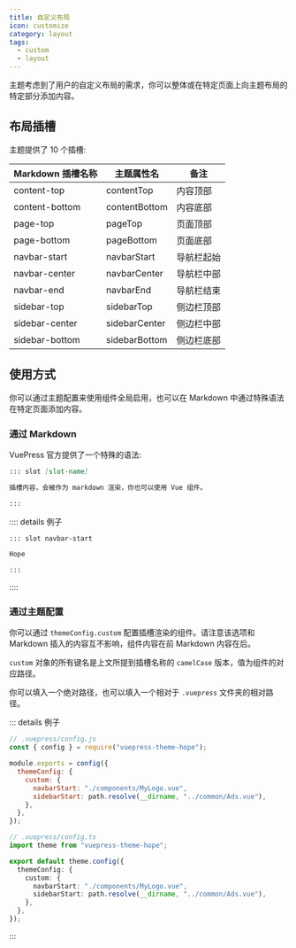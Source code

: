 ```yaml
---
title: 自定义布局
icon: customize
category: layout
tags:
  - custom
  - layout
---
```


主题考虑到了用户的自定义布局的需求，你可以整体或在特定页面上向主题布局的特定部分添加内容。

## 布局插槽

主题提供了 10 个插槽:

| Markdown 插槽名称 | 主题属性名    | 备注       |
| ----------------- | ------------- | ---------- |
| content-top       | contentTop    | 内容顶部   |
| content-bottom    | contentBottom | 内容底部   |
| page-top          | pageTop       | 页面顶部   |
| page-bottom       | pageBottom    | 页面底部   |
| navbar-start      | navbarStart   | 导航栏起始 |
| navbar-center     | navbarCenter  | 导航栏中部 |
| navbar-end        | navbarEnd     | 导航栏结束 |
| sidebar-top       | sidebarTop    | 侧边栏顶部 |
| sidebar-center    | sidebarCenter | 侧边栏中部 |
| sidebar-bottom    | sidebarBottom | 侧边栏底部 |

## 使用方式

你可以通过主题配置来使用组件全局启用，也可以在 Markdown 中通过特殊语法在特定页面添加内容。

### 通过 Markdown

VuePress 官方提供了一个特殊的语法:

```md
::: slot [slot-name]

插槽内容，会被作为 markdown 渲染，你也可以使用 Vue 组件。

:::
```

:::: details 例子

```md
::: slot navbar-start

Hope

:::
```

::::

### 通过主题配置

你可以通过 `themeConfig.custom` 配置插槽渲染的组件。请注意该选项和 Markdown 插入的内容互不影响，组件内容在前 Markdown 内容在后。

`custom` 对象的所有键名是上文所提到插槽名称的 `camelCase` 版本，值为组件的对应路径。

你可以填入一个绝对路径，也可以填入一个相对于 `.vuepress` 文件夹的相对路径。

::: details 例子

<CodeGroup>
<CodeGroupItem title="js">

```js
// .vuepress/config.js
const { config } = require("vuepress-theme-hope");

module.exports = config({
  themeConfig: {
    custom: {
      navbarStart: "./components/MyLogo.vue",
      sidebarStart: path.resolve(__dirname, "../common/Ads.vue"),
    },
  },
});
```

</CodeGroupItem>

<CodeGroupItem title="ts">

```ts
// .vuepress/config.ts
import theme from "vuepress-theme-hope";

export default theme.config({
  themeConfig: {
    custom: {
      navbarStart: "./components/MyLogo.vue",
      sidebarStart: path.resolve(__dirname, "../common/Ads.vue"),
    },
  },
});
```

</CodeGroupItem>
</CodeGroup>

:::
